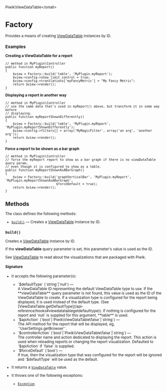 <small>Piwik\ViewDataTable\</small>

Factory
=======

Provides a means of creating [ViewDataTable](/api-reference/Piwik/Plugin/ViewDataTable) instances by ID.

### Examples

**Creating a ViewDataTable for a report**

    // method in MyPlugin\Controller
    public function myReport()
    {
        $view = Factory::build('table', 'MyPlugin.myReport');
        $view->config->show_limit_control = true;
        $view->config->translations['myFancyMetric'] = "My Fancy Metric";
        return $view->render();
    }

**Displaying a report in another way**

    // method in MyPlugin\Controller
    // use the same data that's used in myReport() above, but transform it in some way before
    // displaying.
    public function myReportShownDifferently()
    {
        $view = Factory::build('table', 'MyPlugin.myReport', 'MyPlugin.myReportShownDifferently');
        $view->config->filters[] = array('MyMagicFilter', array('an arg', 'another arg'));
        return $view->render();
    }

**Force a report to be shown as a bar graph**

    // method in MyPlugin\Controller
    // force the myReport report to show as a bar graph if there is no viewDataTable query param,
    // even though it is configured to show as a table.
    public function myReportShownAsABarGraph()
    {
        $view = Factory::build('graphVerticalBar', 'MyPlugin.myReport', 'MyPlugin.myReportShownAsABarGraph',
                               $forceDefault = true);
        return $view->render();
    }

Methods
-------

The class defines the following methods:

- [`build()`](#build) &mdash; Creates a [ViewDataTable](/api-reference/Piwik/Plugin/ViewDataTable) instance by ID.

<a name="build" id="build"></a>
<a name="build" id="build"></a>
### `build()`

Creates a [ViewDataTable](/api-reference/Piwik/Plugin/ViewDataTable) instance by ID.

If the **viewDataTable** query parameter is set,
this parameter's value is used as the ID.

See [ViewDataTable](/api-reference/Piwik/Plugin/ViewDataTable) to read about the visualizations that are packaged with Piwik.

#### Signature

-  It accepts the following parameter(s):

   <ul>
   <li>
      <div markdown="1" class="parameter">
      `$defaultType` (`string`|`null`) &mdash;

      <div markdown="1" class="param-desc"> A ViewDataTable ID representing the default ViewDataTable type to use. If the **viewDataTable** query parameter is not found, this value is used as the ID of the ViewDataTable to create. If a visualization type is configured for the report being displayed, it is used instead of the default type. (See [ViewDataTable.getDefaultType](/api-reference/hooks#viewdatatablegetdefaulttype)). If nothing is configured for the report and `null` is supplied for this argument, **table** is used.</div>

      <div style="clear:both;"/>

      </div>
   </li>
   <li>
      <div markdown="1" class="parameter">
      `$apiAction` (`bool`|`Piwik\ViewDataTable\false`|`string`) &mdash;

      <div markdown="1" class="param-desc"> The API method for the report that will be displayed, eg, `'UserSettings.getBrowser'`.</div>

      <div style="clear:both;"/>

      </div>
   </li>
   <li>
      <div markdown="1" class="parameter">
      `$controllerAction` (`bool`|`Piwik\ViewDataTable\false`|`string`) &mdash;

      <div markdown="1" class="param-desc"> The controller name and action dedicated to displaying the report. This action is used when reloading reports or changing the report visualization. Defaulted to `$apiAction` if `false` is supplied.</div>

      <div style="clear:both;"/>

      </div>
   </li>
   <li>
      <div markdown="1" class="parameter">
      `$forceDefault` (`bool`) &mdash;

      <div markdown="1" class="param-desc"> If true, then the visualization type that was configured for the report will be ignored and `$defaultType` will be used as the default.</div>

      <div style="clear:both;"/>

      </div>
   </li>
   </ul>
- It returns a [`ViewDataTable`](../../Piwik/Plugin/ViewDataTable.md) value.
- It throws one of the following exceptions:
    - [`Exception`](http://php.net/class.Exception)

